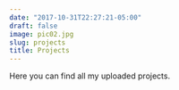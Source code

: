 ```yaml
---
date: "2017-10-31T22:27:21-05:00"
draft: false
image: pic02.jpg
slug: projects
title: Projects
---
```


Here you can find all my uploaded projects.